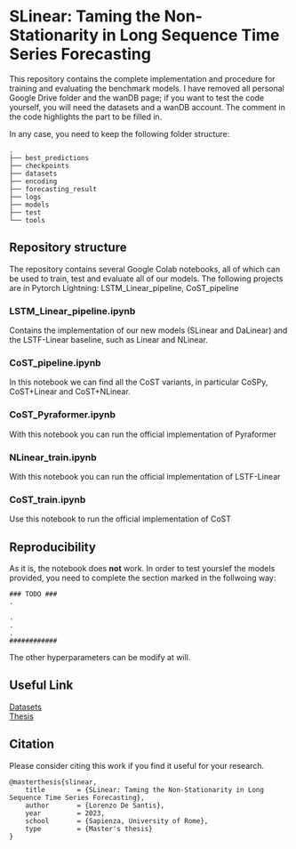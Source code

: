 # SLinear: Taming the Non-Stationarity in Long Sequence Time Series Forecasting

This repository contains the complete implementation and procedure for training and evaluating the benchmark models. I have removed all
personal Google Drive folder and the wanDB page; if you want to test the code yourself, you will need the datasets and a
wanDB account. The comment in the code highlights the part to be filled in.

In any case, you need to keep the following folder structure:

```
.
├── best_predictions
├── checkpoints
├── datasets
├── encoding
├── forecasting_result
├── logs
├── models
├── test
└── tools

```

## Repository structure

The repository contains several Google Colab notebooks, all of which can be used to train, test and evaluate all of our models.
The following projects are in Pytorch Lightning: LSTM_Linear_pipeline, CoST_pipeline

### LSTM_Linear_pipeline.ipynb

Contains the implementation of our new models (SLinear and DaLinear) and the LSTF-Linear baseline, such as Linear and NLinear. 

### CoST_pipeline.ipynb

In this notebook we can find all the CoST variants, in particular CoSPy, CoST+Linear and CoST+NLinear.

### CoST_Pyraformer.ipynb

With this notebook you can run the official implementation of Pyraformer

### NLinear_train.ipynb

With this notebook you can run the official implementation of LSTF-Linear

### CoST_train.ipynb

Use this notebook to run the official implementation of CoST

## Reproducibility

As it is, the notebook does **not** work.
In order to test yourslef the models provided, you need to complete the section marked in the follwoing way:

```
### TODO ###
.

.
.
.
############

```
The other hyperparameters can be modify at will.

## Useful Link
[Datasets](https://drive.google.com/drive/folders/1TEf4A4uA_YzQ1G3S3M34sfeixKQN2Jm2?usp=sharing)  
[Thesis]()

## Citation

Please consider citing this work if you find it useful for your research.

```
@masterthesis{slinear,
    title        = {SLinear: Taming the Non-Stationarity in Long Sequence Time Series Forecasting},
    author       = {Lorenzo De Santis},
    year         = 2023,
    school       = {Sapienza, University of Rome},
    type         = {Master's thesis}
}

```
